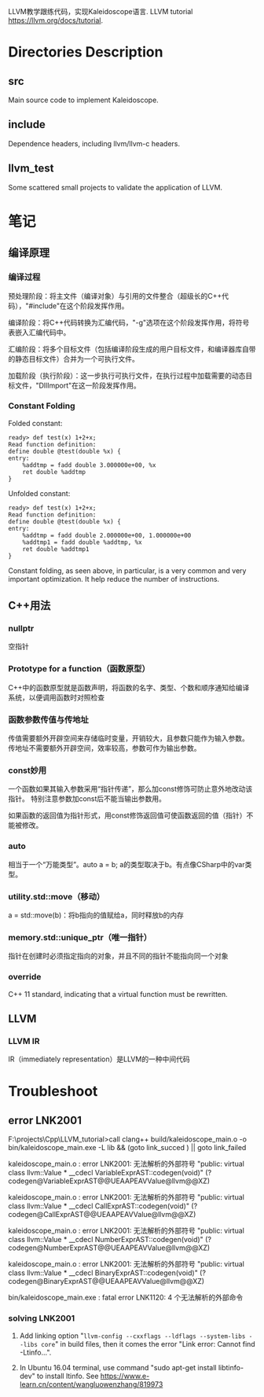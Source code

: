 LLVM教学跟练代码，实现Kaleidoscope语言. LLVM tutorial <https://llvm.org/docs/tutorial>.

# Directories Description
## src
Main source code to implement Kaleidoscope.
## include
Dependence headers, including llvm/llvm-c headers.
## llvm_test
Some scattered small projects to validate the application of LLVM.

# 笔记

## 编译原理
### 编译过程
预处理阶段：将主文件（编译对象）与引用的文件整合（超级长的C++代码），"#include"在这个阶段发挥作用。

编译阶段：将C++代码转换为汇编代码，"-g"选项在这个阶段发挥作用，将符号表嵌入汇编代码中。

汇编阶段：将多个目标文件（包括编译阶段生成的用户目标文件，和编译器库自带的静态目标文件）合并为一个可执行文件。

加载阶段（执行阶段）：这一步执行可执行文件，在执行过程中加载需要的动态目标文件，"DllImport"在这一阶段发挥作用。

### Constant Folding
Folded constant:
```
ready> def test(x) 1+2+x;
Read function definition:
define double @test(double %x) {
entry:
    %addtmp = fadd double 3.000000e+00, %x
    ret double %addtmp
}
```
Unfolded constant:
```
ready> def test(x) 1+2+x;
Read function definition:
define double @test(double %x) {
entry:
    %addtmp = fadd double 2.000000e+00, 1.000000e+00
    %addtmp1 = fadd double %addtmp, %x
    ret double %addtmp1
}
```
Constant folding, as seen above, in particular, is a very common and very important optimization. It help reduce the number of instructions.

## C++用法
### nullptr
空指针
### Prototype for a function（函数原型）
C++中的函数原型就是函数声明，将函数的名字、类型、个数和顺序通知给编译系统，以便调用函数时对照检查
### 函数参数传值与传地址
传值需要额外开辟空间来存储临时变量，开销较大，且参数只能作为输入参数。
传地址不需要额外开辟空间，效率较高，参数可作为输出参数。
### const妙用
一个函数如果其输入参数采用“指针传递”，那么加const修饰可防止意外地改动该指针。
特别注意参数加const后不能当输出参数用。

如果函数的返回值为指针形式，用const修饰返回值可使函数返回的值（指针）不能被修改。
### auto
相当于一个“万能类型”。auto a = b; a的类型取决于b。有点像CSharp中的var类型。
### utility.std::move（移动）
a = std::move(b)：将b指向的值赋给a，同时释放b的内存
### memory.std::unique_ptr（唯一指针）
指针在创建时必须指定指向的对象，并且不同的指针不能指向同一个对象
### override
C++ 11 standard, indicating that a virtual function must be rewritten.

## LLVM
### LLVM IR
IR（immediately representation）是LLVM的一种中间代码

# Troubleshoot
## error LNK2001
F:\projects\Cpp\LLVM_tutorial>call clang++ build/kaleidoscope_main.o -o bin/kaleidoscope_main.exe -L lib   && (goto link_succed )  || goto link_failed

kaleidoscope_main.o : error LNK2001: 无法解析的外部符号 "public: virtual class llvm::Value * __cdecl VariableExprAST::codegen(void)" (?codegen@VariableExprAST@@UEAAPEAVValue@llvm@@XZ)

kaleidoscope_main.o : error LNK2001: 无法解析的外部符号 "public: virtual class llvm::Value * __cdecl CallExprAST::codegen(void)" (?codegen@CallExprAST@@UEAAPEAVValue@llvm@@XZ)

kaleidoscope_main.o : error LNK2001: 无法解析的外部符号 "public: virtual class llvm::Value * __cdecl NumberExprAST::codegen(void)" (?codegen@NumberExprAST@@UEAAPEAVValue@llvm@@XZ)

kaleidoscope_main.o : error LNK2001: 无法解析的外部符号 "public: virtual class llvm::Value * __cdecl BinaryExprAST::codegen(void)" (?codegen@BinaryExprAST@@UEAAPEAVValue@llvm@@XZ)

bin/kaleidoscope_main.exe : fatal error LNK1120: 4 个无法解析的外部命令

### solving LNK2001
1. Add linking option "`llvm-config --cxxflags --ldflags --system-libs --libs core`" in build files, then it comes the error "Link error: Cannot find -Ltinfo...".

2. In Ubuntu 16.04 terminal, use command "sudo apt-get install libtinfo-dev" to install ltinfo. See <https://www.e-learn.cn/content/wangluowenzhang/819973>